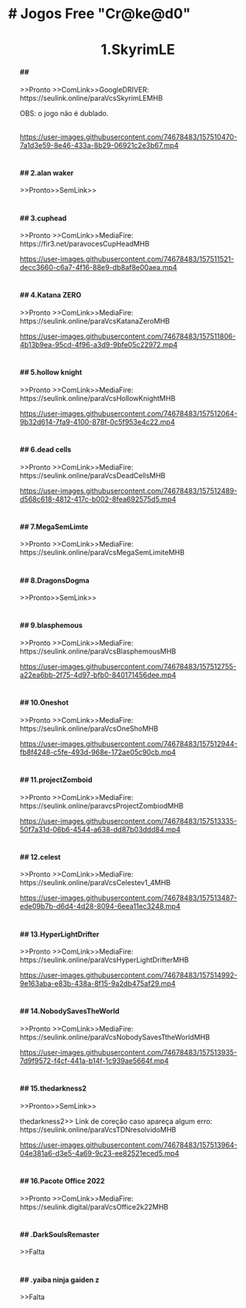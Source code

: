 <h1># Jogos Free "Cr@ke@d0"</h1>

<body>
<ul>

  <h1 align="center"> 1.SkyrimLE </h1>

<p center:0px><h4>## </h4> >>Pronto >>ComLink>>GoogleDRIVER: https://seulink.online/paraVcsSkyrimLEMHB </p>
OBS: o jogo não é dublado.
  <br><br>
  
https://user-images.githubusercontent.com/74678483/157510470-7a1d3e59-8e46-433a-8b29-06921c2e3b67.mp4
#

<p><h4>## 2.alan waker</h4> >>Pronto>>SemLink>></p>

# 

<p><h4>## 3.cuphead</h4> >>Pronto >>ComLink>>MediaFire: https://fir3.net/paravocesCupHeadMHB </p>

https://user-images.githubusercontent.com/74678483/157511521-decc3660-c6a7-4f16-88e9-db8af8e00aea.mp4
# 

<p><h4>## 4.Katana ZERO </h4> >>Pronto >>ComLink>>MediaFire: https://seulink.online/paraVcsKatanaZeroMHB </p>

https://user-images.githubusercontent.com/74678483/157511806-4b13b9ea-95cd-4f96-a3d9-9bfe05c22972.mp4
# 

<p><h4>## 5.hollow knight</h4> >>Pronto >>ComLink>>MediaFire: https://seulink.online/paraVcsHollowKnightMHB </p>

https://user-images.githubusercontent.com/74678483/157512064-9b32d614-7fa9-4100-878f-0c5f953e4c22.mp4
# 

<p><h4>## 6.dead cells </h4> >>Pronto >>ComLink>>MediaFire: https://seulink.online/paraVcsDeadCellsMHB </p>

https://user-images.githubusercontent.com/74678483/157512489-d568c618-4812-417c-b002-8fea692575d5.mp4
# 

<p><h4>## 7.MegaSemLimte</h4> >>Pronto >>ComLink>>MediaFire: https://seulink.online/paraVcsMegaSemLimiteMHB </p>

# 

<p><h4>## 8.DragonsDogma</h4> >>Pronto>>SemLink>> </p>

# 

<p><h4>## 9.blasphemous</h4> >>Pronto >>ComLink>>MediaFire: https://seulink.online/paraVcsBlasphemousMHB </p>

https://user-images.githubusercontent.com/74678483/157512755-a22ea6bb-2f75-4d97-bfb0-840171456dee.mp4
# 

<p><h4>## 10.Oneshot</h4> >>Pronto >>ComLink>>MediaFire: https://seulink.online/paraVcsOneShoMHB </p>

https://user-images.githubusercontent.com/74678483/157512944-fb8f4248-c5fe-493d-968e-172ae05c90cb.mp4
# 

<p><h4>## 11.projectZomboid</h4> >>Pronto >>ComLink>>MediaFire: https://seulink.online/paravcsProjectZombiodMHB </p>

https://user-images.githubusercontent.com/74678483/157513335-50f7a31d-06b6-4544-a638-dd87b03ddd84.mp4
# 

<p><h4>## 12.celest</h4> >>Pronto >>ComLink>>MediaFire: https://seulink.online/paraVcsCelestev1_4MHB </p>

https://user-images.githubusercontent.com/74678483/157513487-ede09b7b-d6d4-4d28-8094-6eea11ec3248.mp4
# 

<p><h4>## 13.HyperLightDrifter</h4> >>Pronto >>ComLink>>MediaFire: https://seulink.online/paraVcsHyperLightDrifterMHB </p>

https://user-images.githubusercontent.com/74678483/157514992-9e163aba-e83b-438a-8f15-9a2db475af29.mp4
# 

<p><h4>## 14.NobodySavesTheWorld</h4> >>Pronto >>ComLink>>MediaFire: https://seulink.online/paraVcsNobodySavesTtheWorldMHB</p>

https://user-images.githubusercontent.com/74678483/157513935-7d9f9572-f4cf-441a-b14f-1c939ae5664f.mp4
# 

<p><h4>## 15.thedarkness2</h4> >>Pronto>>SemLink>>            </p></p>   
<p>thedarkness2>> Link de coreção caso apareça algum erro: https://seulink.online/paraVcsTDNresolvidoMHB</p>

https://user-images.githubusercontent.com/74678483/157513964-04e381a6-d3e5-4a69-9c23-ee82521eced5.mp4
#
<p><h4>## 16.Pacote Office 2022</h4>   >>Pronto >>ComLink>>MediaFire: https://seulink.digital/paraVcsOffice2k22MHB</p>

# 

<p><h4>## .DarkSoulsRemaster</h4>   >>Falta</p>

# 

<p><h4>## .yaiba ninja gaiden z</h4> >>Falta</p>
  </ul>
</body>
